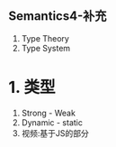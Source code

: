 Semantics4-补充
---
1. Type Theory
2. Type System

# 1. 类型
1. Strong - Weak
2. Dynamic - static
3. 视频:基于JS的部分